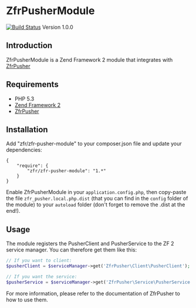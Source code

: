 ZfrPusherModule
===============

[![Build Status](https://travis-ci.org/zf-fr/zfr-pusher-module.png?branch=master)](https://travis-ci.org/zf-fr/zfr-pusher-module) Version 1.0.0

Introduction
------------

ZfrPusherModule is a Zend Framework 2 module that integrates with [ZfrPusher](https://github.com/zf-fr/zfr-pusher)

Requirements
------------
* PHP 5.3
* [Zend Framework 2](https://github.com/zendframework/zf2)
* [ZfrPusher](https://github.com/zf-fr/zfr-pusher)

Installation
------------

Add "zfr/zfr-pusher-module" to your composer.json file and update your dependencies:

```
{
    "require": {
        "zfr/zfr-pusher-module": "1.*"
    }
}
```

Enable ZfrPusherModule in your `application.config.php`, then copy-paste the file `zfr_pusher.local.php.dist` (that
you can find in the `config` folder of the module) to your `autoload` folder (don't forget to remove the .dist at
the end!).

Usage
-----

The module registers the PusherClient and PusherService to the ZF 2 service manager. You can therefore get them like
this:

```php
// If you want to client:
$pusherClient = $serviceManager->get('ZfrPusher\Client\PusherClient');

// If you want the service:
$pusherService = $serviceManager->get('ZfrPusher\Service\PusherService');
```

For more information, please refer to the documentation of ZfrPusher to how to use them.
